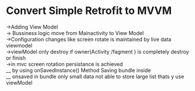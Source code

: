 # Convert Simple Retrofit to MVVM 
->Adding View Model <br>
-> Bussiness logic move from Mainactivity to View Model  <br>
->Configuration changes like screen rotate is maintained by live data viewmodel <br>
->viewModel only destroy if owner(Activity /fagment ) is completely destroy or finish <br>
->in mvc screen rotation persistance is achieved <br>
__  by using onSavedInstance() Method Saving bundle inside <br>
__  onsaved in bundle only small data not able to store large list thats y use viewModel


